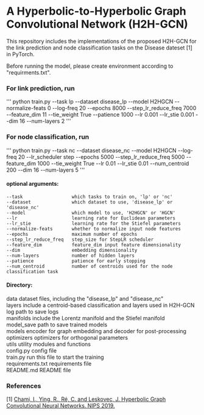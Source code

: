 A Hyperbolic-to-Hyperbolic Graph Convolutional Network (H2H-GCN)
======================================================

This repository includes the implementations of the proposed H2H-GCN for the link prediction and node classification tasks on the Disease dateset [1] in PyTorch. 

Before running the model, please create environment according to "requirments.txt".

### For link prediction, run
'''
python train.py --task lp --dataset disease_lp --model H2HGCN  --normalize-feats 0 --log-freq 20   --epochs 8000  --step_lr_reduce_freq 7000 --feature_dim 11  --tie_weight True --patience 1000  --lr 0.001 --lr_stie 0.001  --dim 16 --num-layers 2
'''

### For node classification, run
'''
python train.py --task nc --dataset disease_nc --model H2HGCN --log-freq 20  --lr_scheduler step --epochs 5000 --step_lr_reduce_freq 5000 --feature_dim 1000  --tie_weight True   --lr 0.01  --lr_stie 0.01 --num_centroid 200 --dim 16  --num-layers 5
'''

#### optional arguments:  
    --task                  which tasks to train on, 'lp' or 'nc'  
    --dataset               which dataset to use, 'disease_lp' or 'disease_nc'  
    --model                 which model to use, 'H2HGCN' or 'HGCN'  
    --lr                    learning rate for Euclidean parameters  
    --lr_stie               learning rate for the Stiefel parameters  
    --normalize-feats       whether to normalize input node features  
    --epochs                maximum number of epochs  
    --step_lr_reduce_freq   step_size for StepLR scheduler   
    --feature_dim           feature_dim input feature dimensionality  
    --dim                   embedding dimensionality  
    --num-layers            number of hidden layers  
    --patience              patience for early stopping  
    --num_centroid          number of centroids used for the node classification task  

#### Directory: 
   data                     dataset files, including the "disease_lp" and "disease_nc"  
   layers                   include a centroid-based classification and layers used in H2H-GCN  
   log                      path to save logs  
   manifolds                include the Lorentz manifold and the Stiefel manifold  
   model_save               path to save trained models  
   models                   encoder for graph embedding and decoder for post-processing  
   optimizers               optimizers for orthogonal parameters  
   utils                    utility modules and functions  
   config.py                config file  
   train.py                 run this file to start the training  
   requirements.txt         requirements file  
   README.md                README file  


### References
[1] [Chami, I., Ying, R., Ré, C. and Leskovec, J. Hyperbolic Graph Convolutional Neural Networks. NIPS 2019.](https://www.ncbi.nlm.nih.gov/pmc/articles/PMC7108814/)
